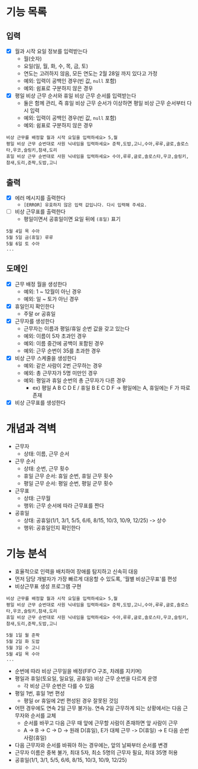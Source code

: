 # 기능 목록

## 입력

- [x] 월과 시작 요일 정보를 입력받는다
  - 월(숫자)
  - 요일(일, 월, 화, 수, 목, 금, 토)
  - 연도는 고려하지 않음, 모든 연도는 2월 28일 까지 있다고 가정
  - 예외: 입력이 공백인 경우(빈 값, `null` 포함)
  - 예외: 쉼표로 구분하지 않은 경우
- [x] 평일 비상 근무 순서와 휴일 비상 근무 순서를 입력받는다
  - 둘은 함께 관리, 즉 휴일 비상 근무 순서가 이상하면 평일 비상 근무 순서부터 다시 입력 
  - 예외: 입력이 공백인 경우(빈 값, `null` 포함)
  - 예외: 쉼표로 구분하지 않은 경우

```text
비상 근무를 배정할 월과 시작 요일을 입력하세요> 5,월
평일 비상 근무 순번대로 사원 닉네임을 입력하세요> 준팍,도밥,고니,수아,루루,글로,솔로스타,우코,슬링키,참새,도리
휴일 비상 근무 순번대로 사원 닉네임을 입력하세요> 수아,루루,글로,솔로스타,우코,슬링키,참새,도리,준팍,도밥,고니
```

## 출력
- [x] 에러 메시지를 출력한다
  - `[ERROR] 유효하지 않은 입력 값입니다. 다시 입력해 주세요.`
- [ ] 비상 근무표를 출력한다
  - 평일이면서 공휴일이면 요일 뒤에 `(휴일)` 표기
```text
5월 4일 목 수아
5월 5일 금(휴일) 루루
5월 6일 토 수아
...
```

## 도메인

- [x] 근무 배정 월을 생성한다
  - 예외: 1 ~ 12월이 아닌 경우
  - 예외: 일 ~ 토가 아닌 경우
- [x] 휴일인지 확인한다
  - 주말 or 공휴일
- [x] 근무자를 생성한다
  - 근무자는 이름과 평일/휴일 순번 값을 갖고 있는다 
  - 예외: 이름이 5자 초과인 경우
  - 예외: 이름 중간에 공백이 포함된 경우
  - 예외: 근무 순번이 35를 초과한 경우
- [x] 비상 근무 스케줄을 생성한다
  - 예외: 같은 사람이 2번 근무하는 경우
  - 예외: 총 근무자가 5명 미만인 경우
  - 예외: 평일과 휴일 순번의 총 근무자가 다른 경우
    - ex) 평일 A B C D E / 휴일 B E C D F -> 평일에는 A, 휴일에는 F 가 따로 존재
- [x] 비상 근무표를 생성한다

# 개념과 격벽

- 근무자
  - 상태: 이름, 근무 순서
- 근무 순서
  - 상태: 순번, 근무 횟수 
  - 휴일 근무 순서: 휴일 순번, 휴일 근무 횟수
  - 평일 근무 순서: 평일 순번, 평일 군무 횟수
- 근무표
  - 상태: 근무월
  - 행위: 근무 순서에 따라 근무표를 짠다
- 공휴일
  - 상태: 공휴일(1/1, 3/1, 5/5, 6/6, 8/15, 10/3, 10/9, 12/25) -> 상수
  - 행위: 공휴일인지 확인한다

# 기능 분석

- 효율적으로 인력을 배치하여 장애를 탐지하고 신속히 대응
- 먼저 담당 개발자가 가장 빠르게 대응할 수 있도록, '월별 비상근무표'를 편성
- 비상근무표 생성 프로그램 구현
```text
비상 근무를 배정할 월과 시작 요일을 입력하세요> 5,월
평일 비상 근무 순번대로 사원 닉네임을 입력하세요> 준팍,도밥,고니,수아,루루,글로,솔로스타,우코,슬링키,참새,도리
휴일 비상 근무 순번대로 사원 닉네임을 입력하세요> 수아,루루,글로,솔로스타,우코,슬링키,참새,도리,준팍,도밥,고니

5월 1일 월 준팍
5월 2일 화 도밥
5월 3일 수 고니
5월 4일 목 수아
...
```
- 순번에 따라 비상 근무일을 배정(FIFO 구조, 차례를 지키며)
- 평일과 휴일(토요일, 일요일, 공휴일) 비상 근무 순번을 다르게 운영
  - 각 비상 근무 순번은 다를 수 있음
- 평일 1번, 휴일 1번 편성
  - 평일 or 휴일에 2번 편성된 경우 잘못된 것임
- 어떤 경우에도 연속 2일 근무 불가능. 연속 2일 근무하게 되는 상황에서는 다음 근무자와 순서를 교체
  - 순서를 바꾸고 다음 근무 때 앞에 근무할 사람이 존재하면 앞 사람이 근무
  - A -> B -> C -> D -> 원래 D(휴일), E가 대체 근무 -> D(휴일) -> E 다음 순번 사람(휴일)
- 다음 근무자와 순서를 바꿔야 하는 경우에는, 앞의 날짜부터 순서를 변경
- 근무자 이름은 중복 불가, 최대 5자, 최소 5명의 근무자 필요, 최대 35명 허용
- 공휴일(1/1, 3/1, 5/5, 6/6, 8/15, 10/3, 10/9, 12/25)
